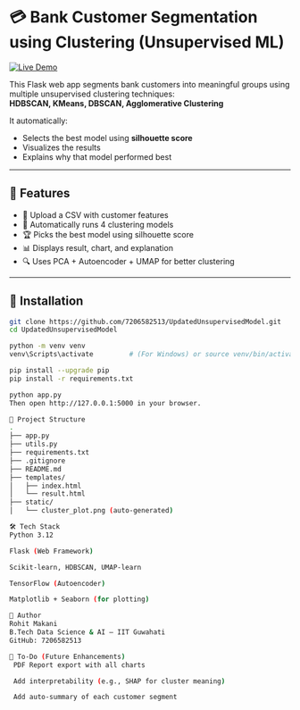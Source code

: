 # 💳 Bank Customer Segmentation using Clustering (Unsupervised ML)

[![Live Demo](https://img.shields.io/badge/Live-Demo-brightgreen)](https://updatedunsupervisedmodel.onrender.com)


This Flask web app segments bank customers into meaningful groups using multiple unsupervised clustering techniques:  
**HDBSCAN, KMeans, DBSCAN, Agglomerative Clustering**

It automatically:
- Selects the best model using **silhouette score**
- Visualizes the results
- Explains why that model performed best

---

## 🚀 Features

- 📂 Upload a CSV with customer features
- 🧠 Automatically runs 4 clustering models
- 🏆 Picks the best model using silhouette score
- 📊 Displays result, chart, and explanation
- 🔍 Uses PCA + Autoencoder + UMAP for better clustering

---

## 🧪 Installation

```bash
git clone https://github.com/7206582513/UpdatedUnsupervisedModel.git
cd UpdatedUnsupervisedModel

python -m venv venv
venv\Scripts\activate         # (For Windows) or source venv/bin/activate (for Linux/Mac)

pip install --upgrade pip
pip install -r requirements.txt

python app.py
Then open http://127.0.0.1:5000 in your browser.

📁 Project Structure
.
├── app.py
├── utils.py
├── requirements.txt
├── .gitignore
├── README.md
├── templates/
│   ├── index.html
│   └── result.html
├── static/
│   └── cluster_plot.png (auto-generated)

🛠 Tech Stack
Python 3.12

Flask (Web Framework)

Scikit-learn, HDBSCAN, UMAP-learn

TensorFlow (Autoencoder)

Matplotlib + Seaborn (for plotting)

🧠 Author
Rohit Makani
B.Tech Data Science & AI — IIT Guwahati
GitHub: 7206582513

📌 To-Do (Future Enhancements)
 PDF Report export with all charts

 Add interpretability (e.g., SHAP for cluster meaning)

 Add auto-summary of each customer segment

